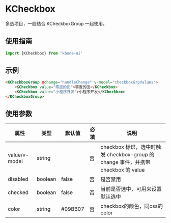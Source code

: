# KCheckbox

多选项目，一般结合 KCheckboxGroup 一起使用。

## 使用指南

```js
import {KCheckbox} from 'kbone-ui'
```

## 示例

```html
<KCheckboxGroup @change="handleChange" v-model="checkboxGrpValues">
    <KCheckbox value="零度的田">零度的田</KCheckbox> 
    <KCheckbox value="小程序开发">小程序开发</KCheckbox> 
</KCheckboxGroup>
```

<KFormDemo></KFormDemo>

## 使用参数

| 属性 | 类型 | 默认值 | 必填 | 说明 | 
| ---- | ---- | ------ | -------- | ---- |
| value/v-model | string |  | 否 | checkbox 标识，选中时触发 checkbox-group 的 change 事件，并携带 checkbox  的 value | 
| disabled | boolean | false | 否 | 是否禁用 | 
| checked | boolean | false | 否 | 当前是否选中，可用来设置默认选中 | 
| color | string | #09BB07 | 否 | checkbox的颜色，同css的color | 